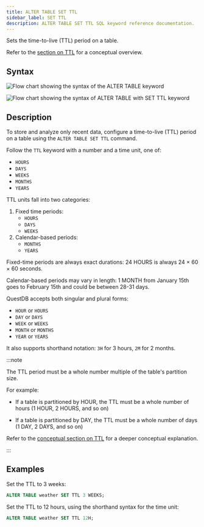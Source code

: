 ```yaml
---
title: ALTER TABLE SET TTL
sidebar_label: SET TTL
description: ALTER TABLE SET TTL SQL keyword reference documentation.
---
```


Sets the time-to-live (TTL) period on a table.

Refer to the [section on TTL](/docs/concept/ttl/) for a conceptual overview.

## Syntax

![Flow chart showing the syntax of the ALTER TABLE keyword](/images/docs/diagrams/alterTable.svg)

![Flow chart showing the syntax of ALTER TABLE with SET TTL keyword](/images/docs/diagrams/setTtl.svg)

## Description

To store and analyze only recent data, configure a time-to-live (TTL) period on
a table using the `ALTER TABLE SET TTL` command.

Follow the `TTL` keyword with a number and a time unit, one of:

- `HOURS`
- `DAYS`
- `WEEKS`
- `MONTHS`
- `YEARS`

TTL units fall into two categories:

1. Fixed time periods:
   - `HOURS` 
   - `DAYS` 
   - `WEEKS` 
2. Calendar-based periods:
   - `MONTHS`
   - `YEARS`

Fixed-time periods are always exact durations: 24 HOURS is always 24 × 60 × 60 seconds.

Calendar-based periods may vary in length: 1
MONTH from January 15th goes to February 15th and could be between 28-31 days.

QuestDB accepts both singular and plural forms: 

- `HOUR` or `HOURS`
- `DAY` or `DAYS`
- `WEEK` or `WEEKS`
- `MONTH` or `MONTHS`
- `YEAR` or `YEARS`

It also
supports shorthand notation: `3H` for 3 hours, `2M` for 2 months.


:::note

The TTL period must be a whole number multiple of the table's partition size. 

For example:

- If a table is partitioned by HOUR, the TTL must be a whole number of hours (1 HOUR, 2 HOURS, and so on)

- If a table is partitioned by DAY, the TTL must be a whole number of days (1 DAY, 2 DAYS, and so on)

Refer to the [conceptual section on TTL](/docs/concept/ttl/) for a deeper conceptual explanation.

:::

## Examples

Set the TTL to 3 weeks:

```sql
ALTER TABLE weather SET TTL 3 WEEKS;
```

Set the TTL to 12 hours, using the shorthand syntax for the time unit:

```sql
ALTER TABLE weather SET TTL 12H;
```
